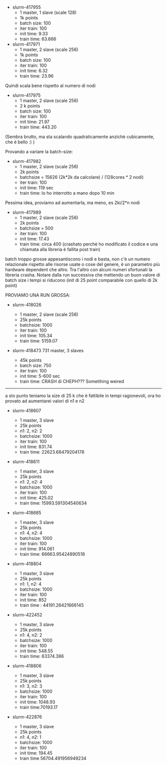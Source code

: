 - slurm-417955
    - 1 master, 1 slave   (scale 128)
    - 1k points
    - batch size: 100
    - iter train: 100
    - init time: 9.33
    - train time: 63.666
- slurm-417971
    - 1 master, 2 slave (scale 256)
    - 1k points
    - batch size: 100
    - iter train: 100
    - init time: 6.32 
    - train time: 23.96


Quindi scala bene rispetto al numero di nodi


- slurm-417975
    - 1 master, 2 slave (scale 256)
    - 2 k points
    - batch size: 100
    - iter train: 100
    - init time: 21.97
    - train time: 443.20

(Sembra brutto, ma sta scalando quadraticamente anzichè cubicamente, che è bello :) )

Provando a variare la batch-size:

- slurm-417982
    - 1 master, 2 slave (scale 256)
    - 2k points
    - batchsize = 15626   (2k\*2k da calcolare) / (128cores \* 2 nodi)
    - iter train: 100
    - init time: 119 sec 
    - train time: lo ho interrotto a mano dopo 10 min 

Pessima idea, proviamo ad aumentarla, ma meno, es 2ki/2\*n nodi

- slurm-417989
    - 1 master, 2 slave (scale 256)
    - 2k points
    - batchsize = 500
    - iter train: 100
    - init time: 17.43  
    - train time: circa 400 (crashato perchè ho modificato il codice e una chiamata alla libreria è fallita post train) 


batch troppo grosse appesantiscono i nodi e basta, non c'è un numero relazionale rispetto alle risorse usate o cose del genere, è un parametro più hardware dependent che altro.
Tra l'altro con alcuni numeri sfortunati la libreria crasha.
Notare dalla run successiva che mettendo un buon valore di batch size i tempi si riducono (init di 25 point comparabile con quello di 2k point)

PROVIAMO UNA RUN GROSSA: 

- slurm-418026
    - 1 master, 2 slave (scale 256)
    - 25k points
    - batchsize: 1000
    - iter train: 100
    - init time: 105.34
    - train time: 5159.07 

- slurm-418473
    731 master, 3 slaves
    - 45k points
    - batch size: 750
    - iter train: 100
    - init time: 5-600 sec 
    - train time: CRASH di CHEPH??? Sometihing weired


- - - 

a sto punto teniamo la size di 25 k che è fattibile in tempi ragionevoli, ora ho provato ad aumentarei valori di n1 e n2
    

- slurm-418607
    - 1 master, 3 slave
    - 25k points
    - n1: 2, n2: 2
    - batchsize: 1000
    - iter train: 100
    - init time: 831.74
    - train time: 22623.68479204178 

- slurm-418611
    - 1 master, 3 slave
    - 25k points
    - n1: 2, n2: 4
    - batchsize: 1000
    - iter train: 100
    - init time: 425.02 
    - train time: 15993.591304540634

- slurm-418685
    - 1 master, 3 slave
    - 25k points
    - n1: 4, n2: 4
    - batchsize: 1000
    - iter train: 100
    - init time: 914.061 
    - train time: 66663.95424890518


- slurm-418804
    - 1 master, 3 slave
    - 25k points
    - n1: 1, n2: 4
    - batchsize: 1000
    - iter train: 100
    - init time: 852 
    - train time : 44191.26421666145

- slurm-422452
    - 1 master, 3 slave
    - 25k points
    - n1: 4, n2: 2
    - batchsize: 1000
    - iter train: 100
    - init time: 548.55 
    - train time: 63374.386

- slurm-418806
    - 1 master, 3 slave
    - 25k points
    - n1: 3, n2: 3
    - batchsize: 1000
    - iter train: 100
    - init time: 1048.93  
    - train time:70193.17

- slurm-422876
    - 1 master, 3 slave
    - 25k points
    - n1: 4, n2: 1
    - batchsize: 1000
    - iter train: 100
    - init time: 194.45  
    - train time 56704.491956949234
